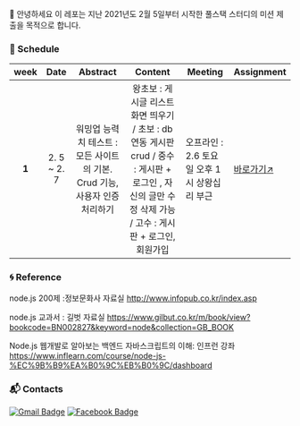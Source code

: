 :wave: 안녕하세요 이 레포는 지난 2021년도 2월 5일부터 시작한 풀스택 스터디의 미션 제출을 목적으로 합니다.

### :purple_heart: Schedule

| week | **Date** | Abstract | **Content** | Meeting | Assignment |
|:--------:|:--------:|:--------:|:--------:|----------|----------|
| **1** | 2. 5 ~ 2. 7 | 워밍업 능력치 테스트 : 모든 사이트의 기본. Crud 기능, 사용자 인증 처리하기 | 왕초보 : 게시글 리스트 화면 띄우기 / 초보 : db 연동 게시판 crud / 중수 : 게시판 + 로그인 , 자신의 글만 수정 삭제 가능 / 고수 : 게시판 + 로그인, 회원가입 | 오프라인 : 2.6 토요일 오후 1시 상왕십리 부근 | [바로가기:arrow_upper_right:](https://github.com/jeonghi/NodeStudy/tree/main/free_board) |

### :cyclone: Reference

node.js 200제 :정보문화사 자료실 http://www.infopub.co.kr/index.asp

node.js 교과서 : 길벗 자료실 https://www.gilbut.co.kr/m/book/view?bookcode=BN002827&keyword=node&collection=GB_BOOK

Node.js 웹개발로 알아보는 백엔드 자바스크립트의 이해: 인프런 강좌 https://www.inflearn.com/course/node-js-%EC%9B%B9%EA%B0%9C%EB%B0%9C/dashboard



### :mailbox_with_mail: Contacts
[![Gmail Badge](https://img.shields.io/badge/Gmail-d14836?style=flat-square&logo=Gmail&logoColor=white&link=mailto:jpark0902@kookmin.ac.kr)](mailto:jpark0902@kookmin.ac.kr) [![Facebook Badge](https://img.shields.io/badge/facebook-1877f2?style=flat-square&logo=facebook&logoColor=white&link=https://www.facebook.com/jeonghi.P)](https://www.facebook.com/jeonghi.P) 

